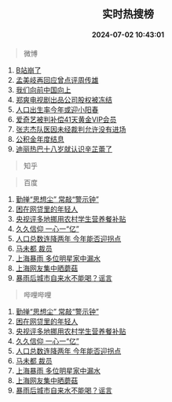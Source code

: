 <div align="center"><h2>实时热搜榜</h2><h4>2024-07-02 10:43:01</h4></div>

> 微博  

1. [B站崩了](https://s.weibo.com/weibo?q=B%E7%AB%99%E5%B4%A9%E4%BA%86&t=31&band_rank=1&Refer=top)<br />
2. [孟美岐再回应曾点评周传雄](https://s.weibo.com/weibo?q=%23%E5%AD%9F%E7%BE%8E%E5%B2%90%E5%86%8D%E5%9B%9E%E5%BA%94%E6%9B%BE%E7%82%B9%E8%AF%84%E5%91%A8%E4%BC%A0%E9%9B%84%23&t=31&band_rank=2&Refer=top)<br />
3. [我们向前中国向上](https://s.weibo.com/weibo?q=%23%E6%88%91%E4%BB%AC%E5%90%91%E5%89%8D%E4%B8%AD%E5%9B%BD%E5%90%91%E4%B8%8A%23&t=31&band_rank=3&Refer=top)<br />
4. [郑爽电视剧出品公司股权被冻结](https://s.weibo.com/weibo?q=%23%E9%83%91%E7%88%BD%E7%94%B5%E8%A7%86%E5%89%A7%E5%87%BA%E5%93%81%E5%85%AC%E5%8F%B8%E8%82%A1%E6%9D%83%E8%A2%AB%E5%86%BB%E7%BB%93%23&t=31&band_rank=4&Refer=top)<br />
5. [人口出生率今年或迎小阳春](https://s.weibo.com/weibo?q=%23%E4%BA%BA%E5%8F%A3%E5%87%BA%E7%94%9F%E7%8E%87%E4%BB%8A%E5%B9%B4%E6%88%96%E8%BF%8E%E5%B0%8F%E9%98%B3%E6%98%A5%23&t=31&band_rank=5&Refer=top)<br />
6. [爱奇艺被判补偿41天黄金VIP会员](https://s.weibo.com/weibo?q=%23%E7%88%B1%E5%A5%87%E8%89%BA%E8%A2%AB%E5%88%A4%E8%A1%A5%E5%81%BF41%E5%A4%A9%E9%BB%84%E9%87%91VIP%E4%BC%9A%E5%91%98%23&t=31&band_rank=6&Refer=top)<br />
7. [张志杰队医因未经裁判允许没有进场](https://s.weibo.com/weibo?q=%23%E5%BC%A0%E5%BF%97%E6%9D%B0%E9%98%9F%E5%8C%BB%E5%9B%A0%E6%9C%AA%E7%BB%8F%E8%A3%81%E5%88%A4%E5%85%81%E8%AE%B8%E6%B2%A1%E6%9C%89%E8%BF%9B%E5%9C%BA%23&t=31&band_rank=7&Refer=top)<br />
8. [公积金年度结息](https://s.weibo.com/weibo?q=%23%E5%85%AC%E7%A7%AF%E9%87%91%E5%B9%B4%E5%BA%A6%E7%BB%93%E6%81%AF%23&t=31&band_rank=8&Refer=top)<br />
9. [迪丽热巴十八岁就认识辛芷蕾了](https://s.weibo.com/weibo?q=%23%E8%BF%AA%E4%B8%BD%E7%83%AD%E5%B7%B4%E5%8D%81%E5%85%AB%E5%B2%81%E5%B0%B1%E8%AE%A4%E8%AF%86%E8%BE%9B%E8%8A%B7%E8%95%BE%E4%BA%86%23&t=31&band_rank=9&Refer=top)<br />

> 知乎  


> 百度  

1. [勤掸“思想尘” 常敲“警示钟”](https://www.baidu.com/s?wd=%E5%8B%A4%E6%8E%B8%E2%80%9C%E6%80%9D%E6%83%B3%E5%B0%98%E2%80%9D+%E5%B8%B8%E6%95%B2%E2%80%9C%E8%AD%A6%E7%A4%BA%E9%92%9F%E2%80%9D&sa=fyb_news&rsv_dl=fyb_news)<br />
2. [困在网贷里的年轻人](https://www.baidu.com/s?wd=%E5%9B%B0%E5%9C%A8%E7%BD%91%E8%B4%B7%E9%87%8C%E7%9A%84%E5%B9%B4%E8%BD%BB%E4%BA%BA&sa=fyb_news&rsv_dl=fyb_news)<br />
3. [央视评多地挪用农村学生营养餐补贴](https://www.baidu.com/s?wd=%E5%A4%AE%E8%A7%86%E8%AF%84%E5%A4%9A%E5%9C%B0%E6%8C%AA%E7%94%A8%E5%86%9C%E6%9D%91%E5%AD%A6%E7%94%9F%E8%90%A5%E5%85%BB%E9%A4%90%E8%A1%A5%E8%B4%B4&sa=fyb_news&rsv_dl=fyb_news)<br />
4. [久久信仰 一心一“亿”](https://www.baidu.com/s?wd=%E4%B9%85%E4%B9%85%E4%BF%A1%E4%BB%B0+%E4%B8%80%E5%BF%83%E4%B8%80%E2%80%9C%E4%BA%BF%E2%80%9D&sa=fyb_news&rsv_dl=fyb_news)<br />
5. [人口总数连降两年 今年能否迎拐点](https://www.baidu.com/s?wd=%E4%BA%BA%E5%8F%A3%E6%80%BB%E6%95%B0%E8%BF%9E%E9%99%8D%E4%B8%A4%E5%B9%B4+%E4%BB%8A%E5%B9%B4%E8%83%BD%E5%90%A6%E8%BF%8E%E6%8B%90%E7%82%B9&sa=fyb_news&rsv_dl=fyb_news)<br />
6. [马未都 裁员](https://www.baidu.com/s?wd=%E9%A9%AC%E6%9C%AA%E9%83%BD+%E8%A3%81%E5%91%98&sa=fyb_news&rsv_dl=fyb_news)<br />
7. [上海暴雨 多位明星家中漏水](https://www.baidu.com/s?wd=%E4%B8%8A%E6%B5%B7%E6%9A%B4%E9%9B%A8+%E5%A4%9A%E4%BD%8D%E6%98%8E%E6%98%9F%E5%AE%B6%E4%B8%AD%E6%BC%8F%E6%B0%B4&sa=fyb_news&rsv_dl=fyb_news)<br />
8. [上海网友集中晒蘑菇](https://www.baidu.com/s?wd=%E4%B8%8A%E6%B5%B7%E7%BD%91%E5%8F%8B%E9%9B%86%E4%B8%AD%E6%99%92%E8%98%91%E8%8F%87&sa=fyb_news&rsv_dl=fyb_news)<br />
9. [暴雨后城市自来水不能喝？谣言](https://www.baidu.com/s?wd=%E6%9A%B4%E9%9B%A8%E5%90%8E%E5%9F%8E%E5%B8%82%E8%87%AA%E6%9D%A5%E6%B0%B4%E4%B8%8D%E8%83%BD%E5%96%9D%EF%BC%9F%E8%B0%A3%E8%A8%80&sa=fyb_news&rsv_dl=fyb_news)<br />

> 哔哩哔哩  

1. [勤掸“思想尘” 常敲“警示钟”](https://www.baidu.com/s?wd=%E5%8B%A4%E6%8E%B8%E2%80%9C%E6%80%9D%E6%83%B3%E5%B0%98%E2%80%9D+%E5%B8%B8%E6%95%B2%E2%80%9C%E8%AD%A6%E7%A4%BA%E9%92%9F%E2%80%9D&sa=fyb_news&rsv_dl=fyb_news)<br />
2. [困在网贷里的年轻人](https://www.baidu.com/s?wd=%E5%9B%B0%E5%9C%A8%E7%BD%91%E8%B4%B7%E9%87%8C%E7%9A%84%E5%B9%B4%E8%BD%BB%E4%BA%BA&sa=fyb_news&rsv_dl=fyb_news)<br />
3. [央视评多地挪用农村学生营养餐补贴](https://www.baidu.com/s?wd=%E5%A4%AE%E8%A7%86%E8%AF%84%E5%A4%9A%E5%9C%B0%E6%8C%AA%E7%94%A8%E5%86%9C%E6%9D%91%E5%AD%A6%E7%94%9F%E8%90%A5%E5%85%BB%E9%A4%90%E8%A1%A5%E8%B4%B4&sa=fyb_news&rsv_dl=fyb_news)<br />
4. [久久信仰 一心一“亿”](https://www.baidu.com/s?wd=%E4%B9%85%E4%B9%85%E4%BF%A1%E4%BB%B0+%E4%B8%80%E5%BF%83%E4%B8%80%E2%80%9C%E4%BA%BF%E2%80%9D&sa=fyb_news&rsv_dl=fyb_news)<br />
5. [人口总数连降两年 今年能否迎拐点](https://www.baidu.com/s?wd=%E4%BA%BA%E5%8F%A3%E6%80%BB%E6%95%B0%E8%BF%9E%E9%99%8D%E4%B8%A4%E5%B9%B4+%E4%BB%8A%E5%B9%B4%E8%83%BD%E5%90%A6%E8%BF%8E%E6%8B%90%E7%82%B9&sa=fyb_news&rsv_dl=fyb_news)<br />
6. [马未都 裁员](https://www.baidu.com/s?wd=%E9%A9%AC%E6%9C%AA%E9%83%BD+%E8%A3%81%E5%91%98&sa=fyb_news&rsv_dl=fyb_news)<br />
7. [上海暴雨 多位明星家中漏水](https://www.baidu.com/s?wd=%E4%B8%8A%E6%B5%B7%E6%9A%B4%E9%9B%A8+%E5%A4%9A%E4%BD%8D%E6%98%8E%E6%98%9F%E5%AE%B6%E4%B8%AD%E6%BC%8F%E6%B0%B4&sa=fyb_news&rsv_dl=fyb_news)<br />
8. [上海网友集中晒蘑菇](https://www.baidu.com/s?wd=%E4%B8%8A%E6%B5%B7%E7%BD%91%E5%8F%8B%E9%9B%86%E4%B8%AD%E6%99%92%E8%98%91%E8%8F%87&sa=fyb_news&rsv_dl=fyb_news)<br />
9. [暴雨后城市自来水不能喝？谣言](https://www.baidu.com/s?wd=%E6%9A%B4%E9%9B%A8%E5%90%8E%E5%9F%8E%E5%B8%82%E8%87%AA%E6%9D%A5%E6%B0%B4%E4%B8%8D%E8%83%BD%E5%96%9D%EF%BC%9F%E8%B0%A3%E8%A8%80&sa=fyb_news&rsv_dl=fyb_news)<br />

